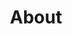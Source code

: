 ---
# An instance of the Blank widget.
# Documentation: https://wowchemy.com/docs/getting-started/page-builder/
widget: blank

# Activate this widget? true/false
active: false

# This file represents a page section.
headless: true

# Order that this section appears on the page.
weight: 20

title: About 

design:
  columns: "1"
  background:
    color: 'white'
    text_color_light: false
  spacing:
    padding: ["0", "0", "0", "0"]
---